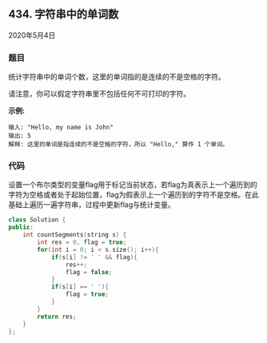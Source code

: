 ## 434. 字符串中的单词数

2020年5月4日

### 题目

统计字符串中的单词个数，这里的单词指的是连续的不是空格的字符。

请注意，你可以假定字符串里不包括任何不可打印的字符。

**示例:**

```
输入: "Hello, my name is John"
输出: 5
解释: 这里的单词是指连续的不是空格的字符，所以 "Hello," 算作 1 个单词。
```

### 代码

设置一个布尔类型的变量flag用于标记当前状态，若flag为真表示上一个遍历到的字符为空格或者处于起始位置，flag为假表示上一个遍历到的字符不是空格。在此基础上遍历一遍字符串，过程中更新flag与统计变量。

```cpp
class Solution {
public:
    int countSegments(string s) {
        int res = 0, flag = true;
        for(int i = 0; i < s.size(); i++){
            if(s[i] != ' ' && flag){
                res++;
                flag = false;
            }
            if(s[i] == ' '){
                flag = true;
            }
        }
        return res;
    }
};
```